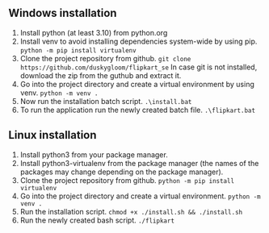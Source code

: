 ## Windows installation

1. Install python (at least 3.10) from python.org
2. Install venv to avoid installing dependencies system-wide by using pip.
```python -m pip install virtualenv```
3. Clone the project repository from github.
```git clone https://github.com/duskygloom/flipkart_se```
In case git is not installed, download the zip from the guthub and extract it.
4. Go into the project directory and create a virtual environment by using venv.
```python -m venv .```
5. Now run the installation batch script.
```.\install.bat```
6. To run the application run the newly created batch file.
```.\flipkart.bat```


## Linux installation

1. Install python3 from your package manager.
2. Install python3-virtualenv from the package manager (the names of the packages may change depending on the package manager).
3. Clone the project repository from github.
```python -m pip install virtualenv```
4. Go into the project directory and create a virtual environment.
```python -m venv .```
5. Run the installation script.
```chmod +x ./install.sh && ./install.sh```
6. Run the newly created bash script.
```./flipkart```
